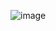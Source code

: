 
![image](https://github.com/TuannyThomazelli/TuannyThomazelli/assets/159180638/c8b6d7c4-ae6a-4f9f-ad62-9f16db549fb0)
